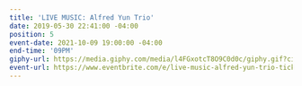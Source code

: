 ```yaml
---
title: 'LIVE MUSIC: Alfred Yun Trio'
date: 2019-05-30 22:41:00 -04:00
position: 5
event-date: 2021-10-09 19:00:00 -04:00
end-time: '09PM'
giphy-url: https://media.giphy.com/media/l4FGxotcT8O9C0d0c/giphy.gif?cid=ecf05e473hy8fpwwsbwah46ab4nkvsz20igl9vpumj6y771u&rid=giphy.gif&ct=g
event-url: https://www.eventbrite.com/e/live-music-alfred-yun-trio-tickets-180092089287
---
```


